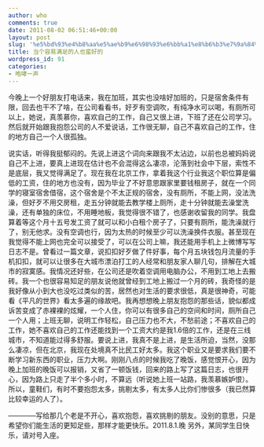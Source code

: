 ```yaml
---
author: who
comments: true
date: 2011-08-02 06:51:46+00:00
layout: post
slug: '%e5%bd%93%e4%b8%aa%e5%ae%b9%e6%98%93%e6%bb%a1%e8%b6%b3%e7%9a%84%e4%ba%ba%e4%b9%9f%e8%9b%ae%e5%a5%bd%e7%9a%84'
title: 当个容易满足的人也蛮好的
wordpress_id: 91
categories:
- 咆哮一声
---
```


今晚上一个好朋友打电话来，我在加班，其实也没啥好加班的，只是宿舍条件有限，回去也干不了啥，在公司看看书，好歹有空调吹，有纯净水可以喝，有厕所可以上，她说，真羡慕你，喜欢自己的工作，自己又很上进，下班了还在公司学习。然后就开始跟我抱怨公司的人不爱说话，工作很无聊，自己不喜欢自己的工作，住的地方自己一个人很孤独。

说实话，听得我挺郁闷的。先说上进这个词向来跟我不太沾边，以前也总被妈妈说自己不上进，要真上进现在估计也不会混得这么凄凉，沦落到社会中下层，索性不是底层，我又觉得满足了。现在我在北京工作，拿着我这个行业我这个职位算是偏低的工资，住的地方也没有，因为毕业了不好意思跟家里要钱租房子，就在一个同学的寝室宿舍借宿，这个宿舍是个不太正规的宿舍，没有厕所，不能上网，没法洗澡，但好歹不用交房租，走五分钟就能去教学楼上厕所，走十分钟就能去澡堂洗澡，还有单独的床位，不用睡地板，我觉得很不错了，也感谢收留我的同学。我盘算着等这个月十五号发工资了就可以和小白租个房子了，只要有厕所，能洗澡就行了，别无他求。没有空调也行，因为太热的时候至少可以洗澡换件衣服。甚至现在我觉得不能上网也完全可以接受了，可以在公司上嘛，我还能用手机上上微博写写日志不是。曾看过一篇文章，说扣扣好歹做了件好事，每个月五块钱包月流量的手机扣扣，就可以让很多在大城市漂泊打工的人经常和朋友家人聊几句，排解在大城市的寂寞感。我情况还好些，在公司还是吹着空调用电脑办公，不用到工地上去搬砖。我一个也很容易知足的朋友说他就曾经到工地上搬过一个月的砖，我奇怪的是我好像从小到大也没吃过类似的苦，居然也对生活的要求很低，真是很神奇，可能看《平凡的世界》看太多遍的缘故吧。我再想想晚上朋友抱怨的那些话，貌似都成诉苦变成了赤裸裸的炫耀，一个人住，你可以有很多自己的空间和时间，厕所自己一个人用；上班无聊，说明工作轻松，自己压力也不大，不愁前途；不喜欢自己的工作，她不喜欢自己的工作还能找到一个工资大约是我1.6倍的工作，还是在三线城市，不知道能过得多舒服。要说上进，我真不是上进，是生活所迫，当然，没那么凄凉，但在北京，我现在处境真不比民工好太多。我这个职业又是要求我们要不断学习新东西的职业，压力大啊。刚刚八点的时候我吃了晚饭，感觉恨开心，因为晚上加班的晚饭可以报销，又省了一顿饭钱，回来的路上写了这篇日志，也很开心，因为路上只走了半个多小时，不算远（听说她上班一站路，我羡慕嫉妒恨）。所以，童鞋们，有时不要抱怨太多，挑剔太多，有太多人比你们惨很多（我已然算比较幸运的人了）。

————写给那几个老是不开心，喜欢抱怨，喜欢挑剔的朋友。没别的意思，只是希望你们能生活的更知足些，那样才能更快乐。2011.8.1.晚 另外，某同学生日快乐，请对号入座。
